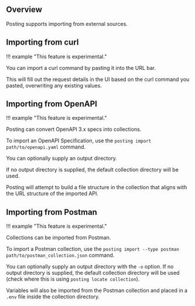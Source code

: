 ## Overview

Posting supports importing from external sources.

## Importing from curl

!!! example "This feature is experimental."

You can import a curl command by pasting it into the URL bar.

This will fill out the request details in the UI based on the curl command you pasted, overwriting any existing values.

## Importing from OpenAPI

!!! example "This feature is experimental."

Posting can convert OpenAPI 3.x specs into collections.

To import an OpenAPI Specification, use the `posting import path/to/openapi.yaml` command.

You can optionally supply an output directory.

If no output directory is supplied, the default collection directory will be used.

Posting will attempt to build a file structure in the collection that aligns with the URL structure of the imported API.

## Importing from Postman

!!! example "This feature is experimental."

Collections can be imported from Postman.

To import a Postman collection, use the `posting import --type postman path/to/postman_collection.json` command.

You can optionally supply an output directory with the `-o` option.
If no output directory is supplied, the default collection directory will be used (check where this is using `posting locate collection`).

Variables will also be imported from the Postman collection and placed in a `.env` file inside the collection directory.
